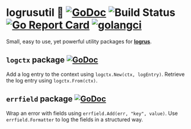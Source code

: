 # logrusutil :hammer: [![GoDoc](https://godoc.org/github.com/logrusutil/v1?status.svg)](https://godoc.org/github.com/logrusutil/v1) ![Build Status](https://github.com/logrusutil/v1/workflows/build/badge.svg) [![Go Report Card](https://goreportcard.com/badge/github.com/logrusutil/v1)](https://goreportcard.com/report/github.com/logrusutil/v1) [![golangci](https://golangci.com/badges/github.com/logrusutil/v1.svg)](https://golangci.com/r/github.com/logrusutil/v1)

Small, easy to use, yet powerful utility packages for [**logrus**](https://github.com/sirupsen/logrus).

## `logctx` package [![GoDoc](https://godoc.org/github.com/logrusutil/v1/logctx?status.svg)](https://godoc.org/github.com/logrusutil/v1/logctx)

Add a log entry to the context using `logctx.New(ctx, logEntry)`. Retrieve the log entry using `logctx.From(ctx)`.

## `errfield` package [![GoDoc](https://godoc.org/github.com/logrusutil/v1/errfield?status.svg)](https://godoc.org/github.com/logrusutil/v1/errfield)

Wrap an error with fields using `errfield.Add(err, "key", value)`. Use `errfield.Formatter` to log the fields in a structured way.
